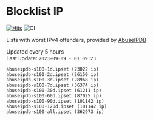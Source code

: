 # Blocklist IP

[![Hits](https://hits.seeyoufarm.com/api/count/incr/badge.svg?url=https%3A%2F%2Fgithub.com%2Fborestad%2Fblocklist-ip%2F&count_bg=%2379C83D&title_bg=%23555555&icon=&icon_color=%23E7E7E7&title=hits&edge_flat=false)](https://hits.seeyoufarm.com)  ![CI](https://img.shields.io/github/workflow/status/borestad/blocklist-ip/CI?style=flat-square)

Lists with worst IPv4 offenders, provided by [AbuseIPDB](https://www.abuseipdb.com/)

<!-- FOOTER-PLACEHOLDER -->
Updated every 5 hours<br>
Last update: `2023-09-09 - 01:09:23`
```
abuseipdb-s100-1d.ipset (23022 ip)
abuseipdb-s100-2d.ipset (26150 ip)
abuseipdb-s100-3d.ipset (28968 ip)
abuseipdb-s100-7d.ipset (36374 ip)
abuseipdb-s100-30d.ipset (61211 ip)
abuseipdb-s100-60d.ipset (87025 ip)
abuseipdb-s100-90d.ipset (101142 ip)
abuseipdb-s100-120d.ipset (101142 ip)
abuseipdb-s100-all.ipset (362973 ip)
```
